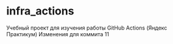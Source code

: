 # infra_actions
Учебный проект для изучения работы GitHub Actions (Яндекс Практикум)
Изменения для коммита 11
